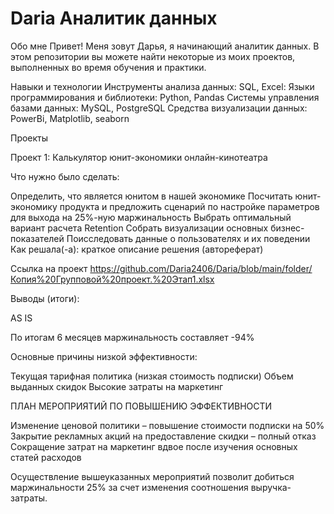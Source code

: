 # Daria Аналитик данных
Обо мне
Привет! Меня зовут Дарья, я начинающий аналитик данных. В этом репозитории вы можете найти некоторые из моих проектов, выполненных во время обучения и практики.

Навыки и технологии
Инструменты анализа данных: SQL, Excel:
Языки программирования и библиотеки: Python, Pandas
Системы управления базами данных: MySQL, PostgreSQL
Средства визуализации данных: PowerBi, Matplotlib, seaborn

Проекты

Проект 1: Калькулятор юнит-экономики онлайн-кинотеатра

Что нужно было сделать:

Определить, что является юнитом в нашей экономике
Посчитать юнит-экономику продукта и предложить сценарий по настройке параметров для выхода на 25%-ную маржинальность
Выбрать оптимальный вариант расчета Retention
Собрать визуализации основных бизнес-показателей
Поисследовать данные о пользователях и их поведении
Как решала(-а): краткое описание решения (автореферат)

Ссылка на проект https://github.com/Daria2406/Daria/blob/main/folder/Копия%20Групповой%20проект.%20Этап1.xlsx 

Выводы (итоги):

AS IS 

По итогам 6 месяцев маржинальность составляет -94%

Основные причины низкой эффективности: 

Текущая тарифная политика (низкая стоимость подписки)
Объем выданных скидок
Высокие затраты на маркетинг


ПЛАН МЕРОПРИЯТИЙ ПО ПОВЫШЕНИЮ ЭФФЕКТИВНОСТИ

Изменение ценовой политики – повышение стоимости подписки на 50%
Закрытие рекламных акций на предоставление скидки – полный отказ 
Сокращение затрат на маркетинг вдвое после изучения основных статей расходов

Осуществление вышеуказанных мероприятий позволит добиться маржинальности 25% за счет изменения соотношения выручка-затраты.
